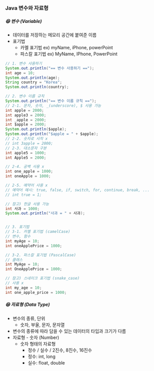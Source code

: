 ### Java 변수와 자료형
##### :laughing: 변수 (Variable)
- 데이터를 저장하는 메모리 공간에 붙여준 이름
- 표기법
  - 카멜 표기법 ex) myName, iPhone, powerPoint
  - 파스칼 표기법 ex) MyName, IPhone, PowerPoint
  
```java
// 1. 변수 사용하기
System.out.println("== 변수 사용하기 ==");
int age = 10;
System.out.println(age);
String country = "Korea";
System.out.println(country);

// 2. 변수 이름 규칙
System.out.println("== 변수 이름 규칙 ==");
// 2-1. 문자, 숫자, _(underscore), $ 사용 가능
int apple = 2000;
int apple3 = 2000;
int _apple = 2000;
int $apple = 2000;
System.out.println($apple);
System.out.println("$apple = " + $apple);
// 2-2. 숫자로 시작 x
// int 3apple = 2000;
// 2-3. 대소문자 구분
int apple5 = 1000;
int Apple5 = 2000;

// 2-4. 공백 사용 x
int one_apple = 1000;
int oneApple = 1000;

// 2-5. 예약어 사용 x
// 예약어 예시: true, false, if, switch, for, continue, break, ...
// int true = 1;

// 참고) 한글 사용 가능
int 사과 = 1000;
System.out.println("사과 = " + 사과);


// 3. 표기법
// 3-1. 카멜 표기법 (camelCase)
// 변수, 함수
int myAge = 10;
int oneApplePrice = 1000;

// 3-2. 파스칼 표기법 (PascalCase)
// 클래스
int MyAge = 10;
int OneApplePrice = 1000;

// 참고) 스네이크 표기법 (snake_case)
// 사용 x
int my_age = 10;
int one_apple_price = 1000;
```

##### :laughing: 자료형 (Data Type)
- 변수의 종류, 단위
  - 숫자, 부울, 문자, 문자열
- 변수의 종류에 따라 담을 수 있는 데이터의 타입과 크기가 다름
- 자료형 - 숫자 (Number)
  - 숫자 형태의 자료형
    - 정수 / 실수 / 2진수, 8진수, 16진수
    - 정수: int, long
    - 실수: float, double
